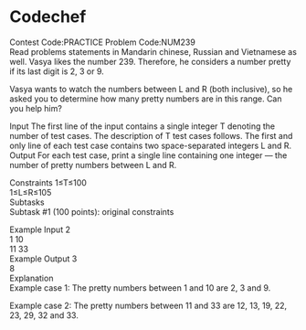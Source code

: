 # Codechef

Contest Code:PRACTICE  Problem Code:NUM239\
Read problems statements in Mandarin chinese, Russian and Vietnamese as well.
Vasya likes the number 239. Therefore, he considers a number pretty if its last digit is 2, 3 or 9.

Vasya wants to watch the numbers between L and R (both inclusive), so he asked you to determine how many pretty numbers are in this range. Can you help him?

Input
The first line of the input contains a single integer T denoting the number of test cases. The description of T test cases follows.
The first and only line of each test case contains two space-separated integers L and R.
Output
For each test case, print a single line containing one integer — the number of pretty numbers between L and R.

Constraints
1≤T≤100\
1≤L≤R≤105\
Subtasks\
Subtask #1 (100 points): original constraints

Example Input
2\
1 10\
11 33\
Example Output
3\
8\
Explanation\
Example case 1: The pretty numbers between 1 and 10 are 2, 3 and 9.

Example case 2: The pretty numbers between 11 and 33 are 12, 13, 19, 22, 23, 29, 32 and 33.
